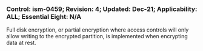 ### Control: ism-0459; Revision: 4; Updated: Dec-21; Applicability: ALL; Essential Eight: N/A
<p>Full disk encryption, or partial encryption where access controls will only allow writing to the encrypted partition, is implemented when encrypting data at rest.</p>